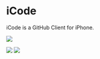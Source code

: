 iCode
=======

iCode is a GitHub Client for iPhone.

[![](http://farm4.static.flickr.com/3447/3378092101_40a62a04b2_m.jpg)](http://farm4.static.flickr.com/3447/3378092101_b064d8e339_o.jpg)

[![](http://dropbox.com/s/7oyqtx90349cfiz/2013-01-16%2014.45.02.png)](http://dropbox.com/s/7oyqtx90349cfiz/2013-01-16%2014.45.02.png)
[![](http://dropbox.com/s/lshjirckp8xjn8u/2013-01-16%2014.45.02.jpg)](http://dropbox.com/s/lshjirckp8xjn8u/2013-01-16%2014.45.02.jpg)